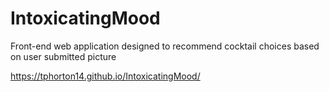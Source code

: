 # IntoxicatingMood
Front-end web application designed to recommend cocktail choices based on user submitted picture

https://tphorton14.github.io/IntoxicatingMood/

